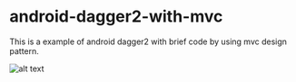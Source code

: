 # android-dagger2-with-mvc
This is a example of android dagger2 with brief code by using mvc design pattern.

![alt text](https://github.com/umeshbsa/android-dagger2-with-mvc/tree/master/screen/screen_1.png "ScreenShot Of Dagger2 Home")
